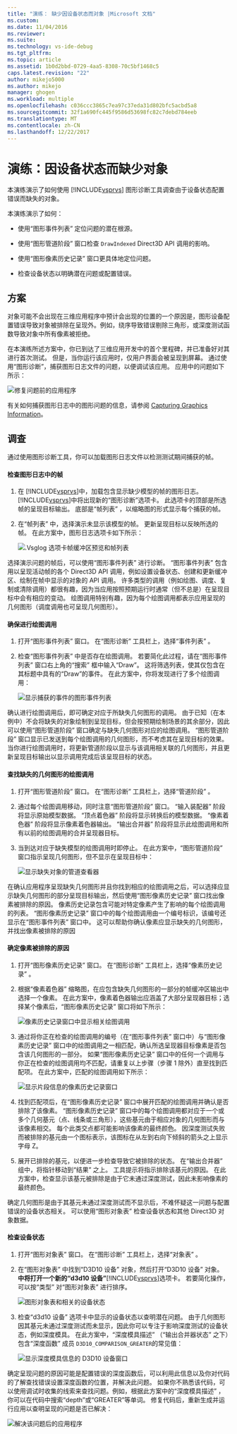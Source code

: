 ```yaml
---
title: "演练： 缺少因设备状态而对象 |Microsoft 文档"
ms.custom: 
ms.date: 11/04/2016
ms.reviewer: 
ms.suite: 
ms.technology: vs-ide-debug
ms.tgt_pltfrm: 
ms.topic: article
ms.assetid: 1b0d2bbd-0729-4aa5-8308-70c5bf1468c5
caps.latest.revision: "22"
author: mikejo5000
ms.author: mikejo
manager: ghogen
ms.workload: multiple
ms.openlocfilehash: c036ccc3865c7ea97c37eda31d802bfc5acbd5a8
ms.sourcegitcommit: 32f1a690fc445f9586d53698fc82c7debd784eeb
ms.translationtype: MT
ms.contentlocale: zh-CN
ms.lasthandoff: 12/22/2017
---
```

# <a name="walkthrough-missing-objects-due-to-device-state"></a>演练：因设备状态而缺少对象
本演练演示了如何使用 [!INCLUDE[vsprvs](../../code-quality/includes/vsprvs_md.md)] 图形诊断工具调查由于设备状态配置错误而缺失的对象。  
  
 本演练演示了如何：  
  
-   使用“图形事件列表”  定位问题的潜在根源。  
  
-   使用“图形管道阶段”  窗口检查 `DrawIndexed` Direct3D API 调用的影响。  
  
-   使用“图形像素历史记录”  窗口更具体地定位问题。  
  
-   检查设备状态以明确潜在问题或配置错误。  
  
## <a name="scenario"></a>方案  
 对象可能不会出现在三维应用程序中预计会出现的位置的一个原因是，图形设备配置错误导致对象被排除在呈现外。例如，绕序导致错误剔除三角形，或深度测试函数导致对象中所有像素被拒绝。  
  
 在本演练所述方案中，你已到达了三维应用开发中的首个里程碑，并已准备好对其进行首次测试。 但是，当你运行该应用时，仅用户界面会被呈现到屏幕。 通过使用“图形诊断”，捕获图形日志文件的问题，以便调试该应用。 应用中的问题如下所示：  
  
 ![修复问题前的应用程序](media/vsg_walkthru1_firstview.png "vsg_walkthru1_firstview")  
  
 有关如何捕获图形日志中的图形问题的信息，请参阅 [Capturing Graphics Information](capturing-graphics-information.md)。  
  
## <a name="investigation"></a>调查  
 通过使用图形诊断工具，你可以加载图形日志文件以检测测试期间捕获的帧。  
  
#### <a name="to-examine-a-frame-in-a-graphics-log"></a>检查图形日志中的帧  
  
1.  在 [!INCLUDE[vsprvs](../../code-quality/includes/vsprvs_md.md)]中，加载包含显示缺少模型的帧的图形日志。 [!INCLUDE[vsprvs](../../code-quality/includes/vsprvs_md.md)]中将出现新的“图形诊断”选项卡。 此选项卡的顶部是所选帧的呈现目标输出。 底部是“帧列表” ，以缩略图的形式显示每个捕获的帧。  
  
2.  在“帧列表” 中，选择演示未显示该模型的帧。 更新呈现目标以反映所选的帧。 在此方案中，图形日志选项卡如下所示：  
  
     ![.Vsglog 选项卡帧缓冲区预览和帧列表](media/vsg_walkthru1_experiment.png "vsg_walkthru1_experiment")  
  
 选择演示问题的帧后，可以使用“图形事件列表”  进行诊断。 “图形事件列表”  包含用以呈现活动帧的各个 Direct3D API 调用，例如设置设备状态、创建和更新缓冲区、绘制在帧中显示的对象的 API 调用。 许多类型的调用（例如绘图、调度、复制或清除调用）都很有趣，因为当应用按照预期运行时通常（但不总是）在呈现目标中会有相应的变动。 绘图调用特别有趣，因为每个绘图调用都表示应用呈现的几何图形（调度调用也可呈现几何图形）。  
  
#### <a name="to-ensure-that-draw-calls-are-being-made"></a>确保进行绘图调用  
  
1.  打开“图形事件列表”  窗口。 在“图形诊断”  工具栏上，选择“事件列表” 。  
  
2.  检查“图形事件列表”  中是否存在绘图调用。 若要简化此过程，请在“图形事件列表”  窗口右上角的“搜索”  框中输入“Draw”。 这将筛选列表，使其仅包含在其标题中具有的“Draw”的事件。 在此方案中，你将发现进行了多个绘图调用：  
  
     ![显示捕获的事件的图形事件列表](media/vsg_walkthru1_.png "vsg_walkthru1_")  
  
 确认进行绘图调用后，即可确定对应于所缺失几何图形的调用。 由于已知（在本例中）不会将缺失的对象绘制到呈现目标，但会按预期绘制场景的其余部分，因此可以使用“图形管道阶段”  窗口确定与缺失几何图形对应的绘图调用。 “图形管道阶段”  窗口显示已发送到每个绘图调用的几何图形，而不考虑其在呈现目标的效果。 当你进行绘图调用时，将更新管道阶段以显示与该调用相关联的几何图形，并且更新呈现目标输出以显示调用完成后该呈现目标的状态。  
  
#### <a name="to-find-the-draw-call-for-the-missing-geometry"></a>查找缺失的几何图形的绘图调用  
  
1.  打开“图形管道阶段”  窗口。 在“图形诊断”  工具栏上，选择“管道阶段” 。  
  
2.  通过每个绘图调用移动，同时注意“图形管道阶段”  窗口。 “输入装配器”  阶段将显示原始模型数据。 “顶点着色器”  阶段将显示转换后的模型数据。 “像素着色器”  阶段将显示像素着色器输出。 “输出合并器”  阶段将显示此绘图调用和所有以前的绘图调用的合并呈现器目标。  
  
3.  当到达对应于缺失模型的绘图调用时即停止。 在此方案中，“图形管道阶段”  窗口指示呈现几何图形，但不显示在呈现目标中：  
  
     ![显示缺失对象的管道查看器](media/vsg_walkthru1_pipeline.png "vsg_walkthru1_pipeline")  
  
 在确认应用程序呈现缺失几何图形并且你找到相应的绘图调用之后，可以选择应显示缺失几何图形的部分呈现目标输出，然后使用“图形像素历史记录”  窗口找出像素被排除的原因。 像素历史记录包含可能对特定像素产生了影响的每个绘图调用的列表。 “图形像素历史记录”  窗口中的每个绘图调用由一个编号标识，该编号还显示在“图形事件列表”  窗口中。 这可以帮助你确认像素应显示缺失的几何图形，并找出像素被排除的原因  
  
#### <a name="to-determine-why-the-pixel-was-excluded"></a>确定像素被排除的原因  
  
1.  打开“图形像素历史记录”  窗口。 在“图形诊断”  工具栏上，选择“像素历史记录” 。  
  
2.  根据“像素着色器”  缩略图，在应包含缺失几何图形的一部分的帧缓冲区输出中选择一个像素。 在此方案中，像素着色器输出应涵盖了大部分呈现器目标；选择某个像素后，“图形像素历史记录”  窗口将如下所示：  
  
     ![像素历史记录窗口中显示相关绘图调用](media/vsg_walkthru1_hist1.png "vsg_walkthru1_hist1")  
  
3.  通过将你正在检查的绘图调用的编号（在“图形事件列表”  窗口中）与“图形像素历史记录”  窗口中的绘图调用之一相匹配，确认所选呈现器目标像素是否包含该几何图形的一部分。 如果“图形像素历史记录”  窗口中的任何一个调用与你正在检查的绘图调用均不匹配，请重复以上步骤（步骤 1 除外）直至找到匹配项。 在此方案中，匹配的绘图调用如下所示：  
  
     ![显示片段信息的像素历史记录窗口](media/vsg_walkthru1_hist2.png "vsg_walkthru1_hist2")  
  
4.  找到匹配项后，在“图形像素历史记录”  窗口中展开匹配的绘图调用并确认是否排除了该像素。 “图形像素历史记录”  窗口中的每个绘图调用都对应于一个或多个几何基元（点、线条或三角形），这些基元由于相应对象的几何图形而与该像素相交。 每个此类交点都可能影响该像素的最终颜色。 因深度测试失败而被排除的基元由一个图标表示，该图标在从左到右向下倾斜的箭头之上显示字母 Z。  
  
5.  展开已排除的基元，以便进一步检查导致它被排除的状态。 在“输出合并器”  组中，将指针移动到“结果” 之上。 工具提示将指示排除该基元的原因。 在此方案中，检查显示该基元被排除是由于它未通过深度测试，因此未影响像素的最终颜色。  
  
 确定几何图形是由于其基元未通过深度测试而不显示后，不难怀疑这一问题与配置错误的设备状态相关。 可以使用“图形对象表” 检查设备状态和其他 Direct3D 对象数据。  
  
#### <a name="to-examine-device-state"></a>检查设备状态  
  
1.  打开“图形对象表”  窗口。 在“图形诊断”  工具栏上，选择“对象表” 。  
  
2.  在“图形对象表”  中找到“D3D10 设备” 对象，然后打开“D3D10 设备”  对象。 **中将打开一个新的“d3d10 设备”**[!INCLUDE[vsprvs](../../code-quality/includes/vsprvs_md.md)]选项卡。 若要简化操作，可以按“类型”  对“图形对象表” 进行排序。  
  
     ![图形对象表和相关的设备状态](media/vsg_walkthru1_objtable.png "vsg_walkthru1_objtable")  
  
3.  检查“d3d10 设备”  选项卡中显示的设备状态以查明潜在问题。 由于几何图形因其基元未通过深度测试而未显示，因此你可以专注于影响深度测试的设备状态，例如深度模具。 在此方案中，“深度模具描述”  （“输出合并器状态” 之下）包含“深度函数”  成员 `D3D10_COMPARISON_GREATER`的常见值：  
  
     ![显示深度模具信息的 D3D10 设备窗口](media/vsg_walkthru1_devicestate.png "vsg_walkthru1_devicestate")  
  
 确定呈现问题的原因可能是配置错误的深度函数后，可以利用此信息以及你对代码的了解查找错误设置深度函数的位置，并解决此问题。 如果你不熟悉该代码，可以使用调试时收集的线索来查找问题。例如，根据此方案中的“深度模具描述”  ，你可以在代码中搜索“depth”或“GREATER”等单词。 修复代码后，重新生成并运行应用以查明呈现的问题是否已解决：  
  
 ![解决该问题后的应用程序](media/vsg_walkthru1_finalview.png "vsg_walkthru1_finalview")
